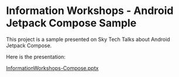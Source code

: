 # Information Workshops - Android Jetpack Compose Sample

This project is a sample presented on Sky Tech Talks about Android Jetpack Compose.

Here is the presentation:

[InformationWorkshops-Compose.pptx](https://github.com/sky-carlos-peixoto/TechTalks-Compose/blob/main/InformationWorkshops-Compose.pptx)
